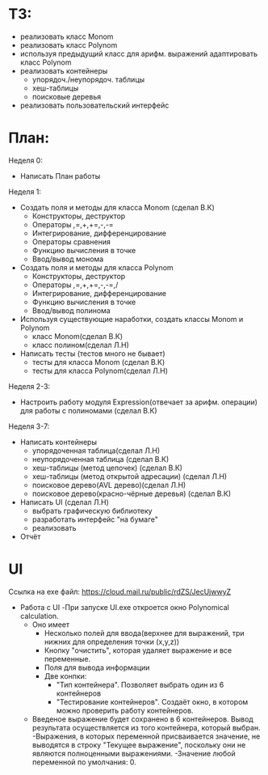 ТЗ:
===
- реализовать класс Monom
- реализовать класс Polynom
- используя предыдущий класс для арифм. выражений адаптировать класс Polynom
- реализовать контейнеры
  - упорядоч./неупорядоч. таблицы
  - хеш-таблицы
  - поисковые деревья
- реализовать пользовательский интерфейс


План:
===
Неделя 0:
- Написать План работы

Неделя 1:
- Создать поля и методы для класса Monom (сделал В.К)
  - Конструкторы, деструктор
  - Операторы *,*=,+,+=,-,-=
  - Интегрирование, дифференцирование
  - Операторы сравнения
  - Функцию вычисления в точке
  - Ввод/вывод монома
- Создать поля и методы для класса Polynom
  - Конструкторы, деструктор
  - Операторы *,*=,+,+=,-,-=,/
  - Интегрирование, дифференцирование
  - Функцию вычисления в точке
  - Ввод/вывод полинома
- Используя существующие наработки, создать классы Monom и Polynom 
  - класс Monom(сделал В.К)
  - класс полином(сделал Л.Н)
- Написать тесты (тестов много не бывает)
  - тесты для класса Monom (сделал В.К)
  - тесты для класса Polynom(сделал Л.Н)

Неделя 2-3:

- Настроить работу модуля Expression(отвечает за арифм. операции) для работы с полиномами (сделал В.К)

Неделя 3-7:

- Написать контейнеры
  - упорядоченная таблица(сделал Л.Н)
  - неупорядоченная таблица (сделал В.К)
  - хеш-таблицы (метод цепочек) (сделал В.К)
  - хеш-таблицы (метод открытой адресации) (сделал Л.Н)
  - поисковое дерево(AVL дерево)(сделал Л.Н)
  - поисковое дерево(красно-чёрные деревья) (сделал В.К)
- Написать UI (сделал Л.Н)
  - выбрать графическую библиотеку
  - разработать интерфейс "на бумаге"
  - реализовать
- Отчёт 

UI
===
Ссылка на exe файл: <https://cloud.mail.ru/public/rdZS/JecUjwwyZ>

- Работа с UI
  -При запуске UI.exe откроется окно Polynomical calculation.
    - Оно имеет 
      - Несколько полей для ввода(верхнее для выражений, три нижних для определения точки (x,y,z))
      - Кнопку "очистить", которая удаляет выражение и все переменные.
      - Поля для вывода информации
      - Две конпки:
        - "Тип контейнера". Позволяет выбрать один из 6 контейнеров
        - "Тестирование контейнеров". Создаёт окно, в котором можно проверить работу контейнеров.
  - Введеное выражение будет сохранено в 6 контейнеров. Вывод результата осуществляется из того контейнера, который выбран.
  -Выражения, в которых переменной присваивается значение, не выводятся в строку "Текущее выражение", поскольку они не являются полноценными выражениями.
  -Значение любой переменной по умолчания: 0.
